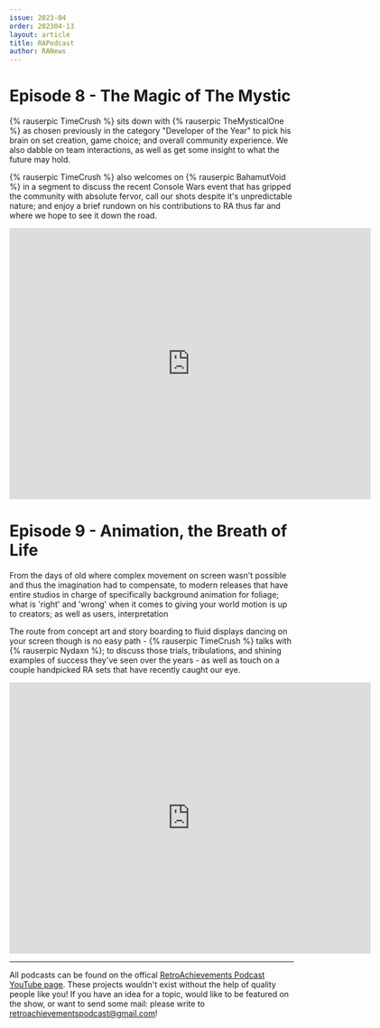 ```yaml
---
issue: 2023-04
order: 202304-13
layout: article
title: RAPodcast
author: RANews
---
```


# Episode 8 - The Magic of The Mystic

{% rauserpic TimeCrush %} sits down with {% rauserpic TheMysticalOne %} as chosen previously in the category "Developer of the Year" to pick his brain on set creation, game choice; and overall community experience. We also dabble on team interactions, as well as get some insight to what the future may hold. 

{% rauserpic TimeCrush %} also welcomes on {% rauserpic BahamutVoid %} in a segment to discuss the recent Console Wars event that has gripped the community with absolute fervor, call our shots despite it's unpredictable nature; and enjoy a brief rundown on his contributions to RA thus far and where we hope to see it down the road. 

<p align="center">
    <iframe
        width="640"
        height="480"
        src="https://www.youtube.com/embed/OTM_jXzIZ4A"
        frameborder="0"
        allow="autoplay; encrypted-media"
        allowfullscreen
    >
    </iframe>
</p>


# Episode 9 - Animation, the Breath of Life

From the days of old where complex movement on screen wasn't possible and thus the imagination had to compensate, to modern releases that have entire studios in charge of specifically background animation for foliage; what is 'right' and 'wrong' when it comes to giving your world motion is up to creators; as well as users, interpretation 
 
The route from concept art and story boarding to fluid displays dancing on your screen though is no easy path - {% rauserpic TimeCrush %} talks with {% rauserpic Nydaxn %}; to discuss those trials, tribulations, and shining examples of success they've seen over the years - as well as touch on a couple handpicked RA sets that have recently caught our eye. 

<p align="center">
    <iframe
        width="640"
        height="480"
        src="https://www.youtube.com/embed/LB4yhAfCIVs"
        frameborder="0"
        allow="autoplay; encrypted-media"
        allowfullscreen
    >
    </iframe>
</p>

---

All podcasts can be found on the offical [RetroAchievements Podcast YouTube page](https://www.youtube.com/channel/UCI8xnJhIZ2RDf9SEoAx2jFQ). These projects wouldn't exist without the help of quality people like you! If you have an idea for a topic, would like to be featured on the show, or want to send some mail: please write to retroachievementspodcast@gmail.com!